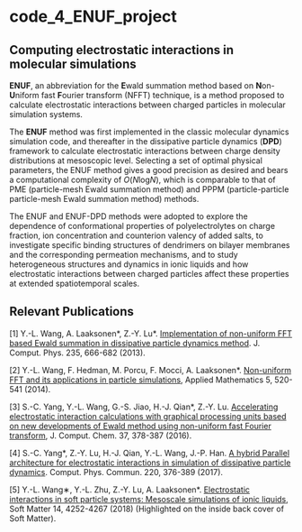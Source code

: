 # code_4_ENUF_project

## Computing electrostatic interactions in molecular simulations

**ENUF**, an abbreviation for the **E**wald summation method based on **N**on-**U**niform fast **F**ourier transform (NFFT) technique, is a method proposed to calculate electrostatic interactions between charged particles in molecular simulation systems.

The **ENUF** method was first implemented in the classic molecular dynamics simulation code, and thereafter in the dissipative particle dynamics (**DPD**) framework to calculate electrostatic interactions between charge density distributions at mesoscopic level. Selecting a set of optimal physical parameters, the ENUF method gives a good precision as desired and bears a computational complexity of *O*(*N*log*N*), which is comparable to that of PME (particle-mesh Ewald summation method) and PPPM (particle-particle particle-mesh Ewald summation method) methods.

The ENUF and ENUF-DPD methods were adopted to explore the dependence of conformational properties of polyelectrolytes on charge fraction, ion concentration and counterion valency of added salts, to investigate specific binding structures of dendrimers on bilayer membranes and the corresponding permeation mechanisms, and to study heterogeneous structures and dynamics in ionic liquids and how electrostatic interactions between charged particles affect these properties at extended spatiotemporal scales.


## Relevant Publications
[1] Y.-L. Wang, A. Laaksonen*, Z.-Y. Lu*. [Implementation of non-uniform FFT based Ewald summation in dissipative particle dynamics method](https://www.sciencedirect.com/science/article/pii/S0021999112005542). J. Comput. Phys. 235, 666-682 (2013).

[2] Y.-L. Wang, F. Hedman, M. Porcu, F. Mocci, A. Laaksonen*. [Non-uniform FFT and its applications in particle simulations](https://www.scirp.org/journal/paperinformation.aspx?paperid=42807), Applied Mathematics 5, 520-541 (2014).

[3] S.-C. Yang, Y.-L. Wang, G.-S. Jiao, H.-J. Qian*, Z.-Y. Lu. [Accelerating electrostatic interaction calculations with graphical processing units based on new developments of Ewald method using non-uniform fast Fourier transform](https://onlinelibrary.wiley.com/doi/abs/10.1002/jcc.24250), J. Comput.
Chem. 37, 378-387 (2016).

[4] S.-C. Yang*, Z.-Y. Lu, H.-J. Qian, Y.-L. Wang, J.-P. Han. [A hybrid Parallel architecture for electrostatic interactions in simulation of dissipative particle dynamics](https://www.sciencedirect.com/science/article/abs/pii/S0010465517302126). Comput. Phys. Commun. 220, 376-389 (2017).

[5] Y.-L. Wang∗, Y.-L. Zhu, Z.-Y. Lu, A. Laaksonen*. [Electrostatic interactions in soft particle systems: Mesoscale simulations of ionic liquids](https://pubs.rsc.org/en/content/articlehtml/2018/sm/c8sm00387d), Soft Matter 14, 4252-4267 (2018) (Highlighted on the inside back cover of Soft Matter).


